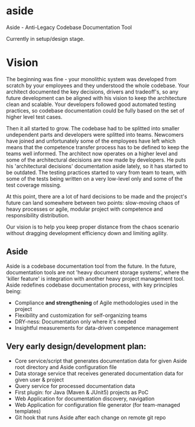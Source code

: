 # aside
Aside - Anti-Legacy Codebase Documentation Tool

Currently in setup/design stage. 

# Vision

The beginning was fine - your monolithic system was developed from scratch by your employees and they understood the whole codebase. Your architect documented the key decisions, drivers and tradeoff's, so any future development can be aligned with his vision to keep the architecture clean and scalable. Your developers followed good automated testing practices, so codebase documentation could be fully based on the set of higher level test cases.

Then it all started to grow. The codebase had to be splitted into smaller undependent parts and developers were splitted into teams. Newcomers have joined and unfortunately some of the employees have left which means that the competence transfer process has to be defined to keep the teams well informed. The architect now operates on a higher level and some of the architectural decisions are now made by developers. He puts his 'architectural decisions' documentation aside lately, so it has started to be outdated. The testing practices started to vary from team to team, with some of the tests being written on a very low-level only and some of the test coverage missing.

At this point, there are a lot of hard decisions to be made and the project's future can land somewhere between two points: slow-moving chaos of heavy processes or agile, modular project with competence and responsibility distribution.

Our vision is to help you keep proper distance from the chaos scenario without dragging development efficiency down and limiting agility. 

## **Aside**

Aside is a codebase documentation tool from the future. In the future, documentation tools are not 'heavy document storage systems', where the 'killer feature' is integration with another heavy project management tool. Aside redefines codebase documentation process, with key principles being:

- Compliance **and strengthening** of Agile methodologies used in the project
- Flexibility and customization for self-organizing teams
- DRY-ness: Documentation only where it's needed
- Insightful measurements for data-driven competence management

## Very early design/development plan:

- Core service/script that generates documentation data for given Aside root directory and Aside configuration file
- Data storage service that receives generated documentation data for given user & project
- Query service for processed documentation data
- First plugin: for Java (Maven & JUnit5) projects as PoC
- Web Application for documentation discovery, navigation
- Web Application for configuration file generator (for team-managed templates)
- Git hook that runs Aside after each change on remote git repo 
